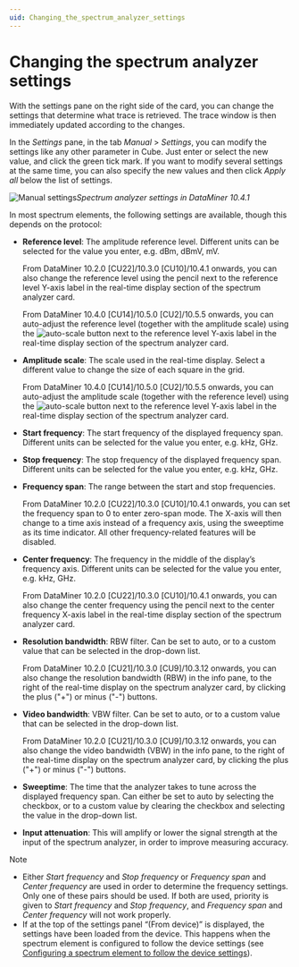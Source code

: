 ```yaml
---
uid: Changing_the_spectrum_analyzer_settings
---
```


# Changing the spectrum analyzer settings

With the settings pane on the right side of the card, you can change the settings that determine what trace is retrieved. The trace window is then immediately updated according to the changes.

In the *Settings* pane, in the tab *Manual* > *Settings*, you can modify the settings like any other parameter in Cube. Just enter or select the new value, and click the green tick mark. If you want to modify several settings at the same time, you can also specify the new values and then click *Apply all* below the list of settings.

![Manual settings](~/dataminer/images/SA_Manual_Settings.png)*Spectrum analyzer settings in DataMiner 10.4.1*

In most spectrum elements, the following settings are available, though this depends on the protocol:

- **Reference level**: The amplitude reference level. Different units can be selected for the value you enter, e.g. dBm, dBmV, mV.

  From DataMiner 10.2.0 [CU22]/10.3.0 [CU10]/10.4.1 onwards<!--RN 37821-->, you can also change the reference level using the pencil next to the reference level Y-axis label in the real-time display section of the spectrum analyzer card.

  From DataMiner 10.4.0 [CU14]/10.5.0 [CU2]/10.5.5 onwards<!--RN 42597-->, you can auto-adjust the reference level (together with the amplitude scale) using the ![auto-scale](~/dataminer/images/Auto-scale.png) button next to the reference level Y-axis label in the real-time display section of the spectrum analyzer card.

- **Amplitude scale**: The scale used in the real-time display. Select a different value to change the size of each square in the grid.

  From DataMiner 10.4.0 [CU14]/10.5.0 [CU2]/10.5.5 onwards<!--RN 42597-->, you can auto-adjust the amplitude scale (together with the reference level) using the ![auto-scale](~/dataminer/images/Auto-scale.png) button next to the reference level Y-axis label in the real-time display section of the spectrum analyzer card.

- **Start frequency**: The start frequency of the displayed frequency span. Different units can be selected for the value you enter, e.g. kHz, GHz.

- **Stop frequency**: The stop frequency of the displayed frequency span. Different units can be selected for the value you enter, e.g. kHz, GHz.

- **Frequency span**: The range between the start and stop frequencies.

  From DataMiner 10.2.0 [CU22]/10.3.0 [CU10]/10.4.1 onwards<!-- RN 37946 -->, you can set the frequency span to 0 to enter zero-span mode. The X-axis will then change to a time axis instead of a frequency axis, using the sweeptime as its time indicator. All other frequency-related features will be disabled.

- **Center frequency**: The frequency in the middle of the display’s frequency axis. Different units can be selected for the value you enter, e.g. kHz, GHz.

  From DataMiner 10.2.0 [CU22]/10.3.0 [CU10]/10.4.1 onwards<!--RN 37821-->, you can also change the center frequency using the pencil next to the center frequency X-axis label in the real-time display section of the spectrum analyzer card.

- **Resolution bandwidth**: RBW filter. Can be set to auto, or to a custom value that can be selected in the drop-down list.

  From DataMiner 10.2.0 [CU21]/10.3.0 [CU9]/10.3.12 onwards<!--RN 37601-->, you can also change the resolution bandwidth (RBW) in the info pane, to the right of the real-time display on the spectrum analyzer card, by clicking the plus ("+") or minus ("-") buttons.

- **Video bandwidth**: VBW filter. Can be set to auto, or to a custom value that can be selected in the drop-down list.

  From DataMiner 10.2.0 [CU21]/10.3.0 [CU9]/10.3.12 onwards<!--RN 37601-->, you can also change the video bandwidth (VBW) in the info pane, to the right of the real-time display on the spectrum analyzer card, by clicking the plus ("+") or minus ("-") buttons.

- **Sweeptime**: The time that the analyzer takes to tune across the displayed frequency span. Can either be set to auto by selecting the checkbox, or to a custom value by clearing the checkbox and selecting the value in the drop-down list.

- **Input attenuation**: This will amplify or lower the signal strength at the input of the spectrum analyzer, in order to improve measuring accuracy.

> [!NOTE]
>
> - Either *Start frequency* and *Stop frequency* or *Frequency span* and *Center frequency* are used in order to determine the frequency settings. Only one of these pairs should be used. If both are used, priority is given to *Start frequency* and *Stop frequency*, and *Frequency span* and *Center frequency* will not work properly.
> - If at the top of the settings panel “(From device)” is displayed, the settings have been loaded from the device. This happens when the spectrum element is configured to follow the device settings (see [Configuring a spectrum element to follow the device settings](xref:Configuring_a_spectrum_element_to_follow_the_device_settings)).
